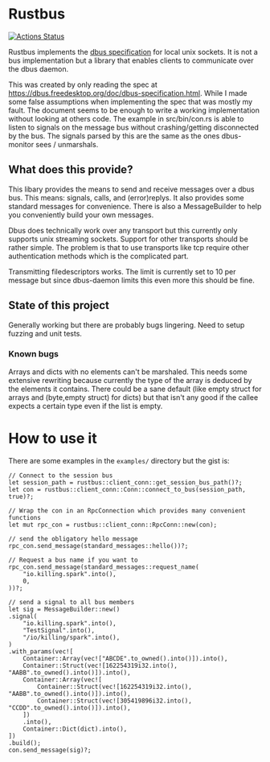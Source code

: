 # Rustbus
[![Actions Status](https://github.com/KillingSpark/rustbus/workflows/CI/badge.svg)](https://github.com/KillingSpark/rustbus/actions?query=workflow%3A"CI")

Rustbus implements the [dbus specification](https://dbus.freedesktop.org/doc/dbus-specification.html) for local unix sockets. It is not a bus implementation but a library
that enables clients to communicate over the dbus daemon.

This was created by only reading the spec at https://dbus.freedesktop.org/doc/dbus-specification.html. While I made some false assumptions when implementing the 
spec that was mostly my fault. The document seems to be enough to write a working implementation without looking at others code. The example in src/bin/con.rs is able
to listen to signals on the message bus without crashing/getting  disconnected by the bus. The signals parsed by this are the same as the ones dbus-monitor sees / unmarshals.

## What does this provide?
This libary provides the means to send and receive messages over a dbus bus. This means: signals, calls, and (error)replys. It also provides some standard messages
for convenience. There is also a MessageBuilder to help you conveniently build your own messages.

Dbus does technically work over any transport but this currently only supports unix streaming sockets. Support for other transports should be rather simple. The problem is
that to use transports like tcp require other authentication methods which is the complicated part.

Transmitting filedescriptors works. The limit is currently set to 10 per message but since dbus-daemon limits this even more this should be fine.

## State of this project
Generally working but there are probably bugs lingering. Need to setup fuzzing and unit tests.

### Known bugs
Arrays and dicts with no elements can't be marshaled. This needs some extensive rewriting because currently the type of the array is deduced by the 
elements it contains. There could be a sane default (like empty struct for arrays and (byte,empty struct) for dicts) but that isn't any good if the callee 
expects a certain type even if the list is empty. 

# How to use it
There are some examples in the `examples/` directory but the gist is:
```
// Connect to the session bus
let session_path = rustbus::client_conn::get_session_bus_path()?;
let con = rustbus::client_conn::Conn::connect_to_bus(session_path, true)?;

// Wrap the con in an RpcConnection which provides many convenient functions
let mut rpc_con = rustbus::client_conn::RpcConn::new(con);

// send the obligatory hello message
rpc_con.send_message(standard_messages::hello())?;

// Request a bus name if you want to
rpc_con.send_message(standard_messages::request_name(
    "io.killing.spark".into(),
    0,
))?;

// send a signal to all bus members
let sig = MessageBuilder::new()
.signal(
    "io.killing.spark".into(),
    "TestSignal".into(),
    "/io/killing/spark".into(),
)
.with_params(vec![
    Container::Array(vec!["ABCDE".to_owned().into()]).into(),
    Container::Struct(vec![162254319i32.into(), "AABB".to_owned().into()]).into(),
    Container::Array(vec![
        Container::Struct(vec![162254319i32.into(), "AABB".to_owned().into()]).into(),
        Container::Struct(vec![305419896i32.into(), "CCDD".to_owned().into()]).into(),
    ])
    .into(),
    Container::Dict(dict).into(),
])
.build();
con.send_message(sig)?;
```